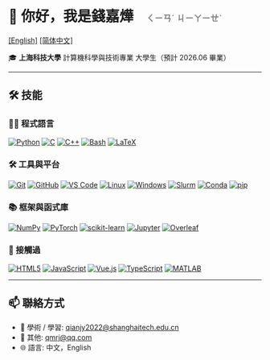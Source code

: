 # 👋 你好，我是錢嘉燁<small style="font-size:0.6em; color:gray; margin-left: 1.5em;">ㄑㄧㄢˊ ㄐㄧㄚㄧㄝˋ</small>

[[English]](README.md)
[[简体中文]](zh-hans.md)

🎓 **上海科技大學** 計算機科學與技術專業 大學生（預計 2026.06 畢業）

---

## 🛠️ 技能

### 👨‍💻 程式語言
[![Python](https://img.shields.io/badge/Python-3776AB?style=for-the-badge&logo=python&logoColor=white)](https://www.python.org/)
[![C](https://img.shields.io/badge/C-A8B9CC?style=for-the-badge&logo=c&logoColor=white)](https://en.cppreference.com/w/c)
[![C++](https://img.shields.io/badge/C++-00599C?style=for-the-badge&logo=cplusplus&logoColor=white)](https://isocpp.org/)
[![Bash](https://img.shields.io/badge/Bash-4EAA25?style=for-the-badge&logo=gnu-bash&logoColor=white)](https://www.gnu.org/software/bash/)
[![LaTeX](https://img.shields.io/badge/LaTeX-008080?style=for-the-badge&logo=latex&logoColor=white)](https://www.latex-project.org/)

### 🛠️ 工具與平台
[![Git](https://img.shields.io/badge/Git-F05032?style=for-the-badge&logo=git&logoColor=white)](https://git-scm.com/)
[![GitHub](https://img.shields.io/badge/GitHub-181717?style=for-the-badge&logo=github&logoColor=white)](https://github.com/qmrj)
[![VS Code](https://img.shields.io/badge/VS%20Code-007ACC?style=for-the-badge&logo=visual-studio-code&logoColor=white)](https://code.visualstudio.com/)
[![Linux](https://img.shields.io/badge/Linux-FCC624?style=for-the-badge&logo=linux&logoColor=black)](https://www.kernel.org/)
[![Windows](https://img.shields.io/badge/Windows-0078D6?style=for-the-badge&logo=windows&logoColor=white)](https://www.microsoft.com/windows)
[![Slurm](https://img.shields.io/badge/Slurm-2D4F8D?style=for-the-badge&logo=slurm&logoColor=white)](https://slurm.schedmd.com/)
[![Conda](https://img.shields.io/badge/Conda-44A833?style=for-the-badge&logo=anaconda&logoColor=white)](https://docs.conda.io/)
[![pip](https://img.shields.io/badge/pip-3776AB?style=for-the-badge&logo=python&logoColor=white)](https://pip.pypa.io/)

### 📚 框架與函式庫
[![NumPy](https://img.shields.io/badge/NumPy-013243?style=for-the-badge&logo=numpy&logoColor=white)](https://numpy.org/)
[![PyTorch](https://img.shields.io/badge/PyTorch-EE4C2C?style=for-the-badge&logo=pytorch&logoColor=white)](https://pytorch.org/)
[![scikit-learn](https://img.shields.io/badge/scikit--learn-F7931E?style=for-the-badge&logo=scikit-learn&logoColor=white)](https://scikit-learn.org/)
[![Jupyter](https://img.shields.io/badge/Jupyter-F37626?style=for-the-badge&logo=jupyter&logoColor=white)](https://jupyter.org/)
[![Overleaf](https://img.shields.io/badge/Overleaf-00B0B9?style=for-the-badge&logo=overleaf&logoColor=white)](https://www.overleaf.com/)

### 🐣 接觸過
[![HTML5](https://img.shields.io/badge/HTML5-E34F26?style=for-the-badge&logo=html5&logoColor=white)](https://developer.mozilla.org/en-US/docs/Web/HTML)
[![JavaScript](https://img.shields.io/badge/JavaScript-F7DF1E?style=for-the-badge&logo=javascript&logoColor=black)](https://developer.mozilla.org/en-US/docs/Web/JavaScript)
[![Vue.js](https://img.shields.io/badge/Vue.js-4FC08D?style=for-the-badge&logo=vue.js&logoColor=white)](https://vuejs.org/)
[![TypeScript](https://img.shields.io/badge/TypeScript-3178C6?style=for-the-badge&logo=typescript&logoColor=white)](https://www.typescriptlang.org/)
[![MATLAB](https://img.shields.io/badge/MATLAB-0076A8?style=for-the-badge&logo=matlab&logoColor=white)](https://www.mathworks.com/products/matlab.html)

---

## 📫 聯絡方式

- 📧 學術 / 學習: [qianjy2022@shanghaitech.edu.cn](mailto:qianjy2022@shanghaitech.edu.cn)
- 📮 其他: [qmrj@qq.com](mailto:qmrj@qq.com)
- 🌐 語言: 中文，English
